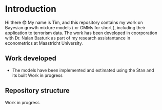 # Introduction
Hi there :sunglasses: My name is Tim, and this repository contains my work on Bayesian growth mixture models ( or GMMs for short ), including their application to terrorism data. The work has been developed in coorporation with Dr. Nalan Basturk as part of my research assistantance in econometrics at Maastricht University.

## Work developed
* The models have been implemented and estimated using the Stan and its built
Work in progress

## Repository structure
Work in progress


